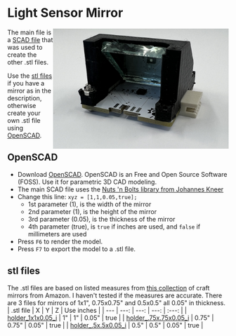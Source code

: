 # Light Sensor Mirror
<img align="right" width="400" height="*" src="/assets/holder.jpg">

The main file is a [SCAD file](holder.scad) that was used to create the other .stl files.

Use the [stl files](#stl-files) if you have a mirror as in the description, otherwise create your own .stl file using [OpenSCAD](#OpenSCAD).

## OpenSCAD

- Download [OpenSCAD](https://openscad.org). OpenSCAD is an Free and Open Source Software (FOSS). Use it for parametric 3D CAD modeling.
- The main SCAD file uses the [Nuts 'n Bolts library from Johannes Kneer](https://github.com/JohK/nutsnbolts)
- Change this line: `xyz = [1,1,0.05,true];`
  - 1st parameter (1), is the width of the mirror
  - 2nd parameter (1), is the height of the mirror
  - 3rd parameter (0.05), is the thickness of the mirror
  - 4th parameter (true), is `true` if inches are used, and `false` if millimeters are used
- Press `F6` to render the model.
- Press `F7` to export the model to a .stl file.

## stl files
The .stl files are based on listed measures from [this collection](https://www.amazon.com/gp/product/B07T8Z58SF) of craft mirrors from Amazon. I haven't tested if the measures are accurate. There are 3 files for mirrors of 1x1", 0.75x0.75" and 0.5x0.5" all 0.05" in thickness.
| .stl file | X | Y | Z | Use inches |
| --- | ---: | ---: | ---: | :---: | 
| [holder_1x1x0.05_i](stl/holder_1x1x0.05_i.stl) |  1" | 1" | 0.05" | true |
| [holder_.75x.75x0.05_i](stl/holder_.75x.75x0.05_i.stl) |  0.75" | 0.75" | 0.05" | true |
| [holder_.5x.5x0.05_i](stl/holder_.5x.5x0.05_i.stl) |  0.5" | 0.5" | 0.05" | true |
